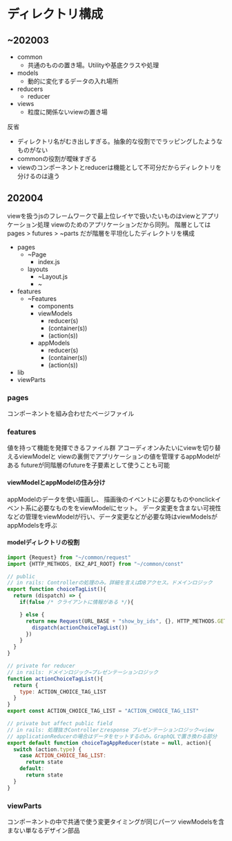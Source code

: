 # ディレクトリ構成
## ~202003
- common
  - 共通のものの置き場。Utilityや基底クラスや処理
- models
  - 動的に変化するデータの入れ場所
- reducers
  - reducer
- views
  - 粒度に関係ないviewの置き場
  
反省
- ディレクトリ名がむき出しすぎる。抽象的な役割ででラッピングしたようなものがない
- commonの役割が曖昧すぎる
- viewのコンポーネントとreducerは機能として不可分だからディレクトリを分けるのは違う

## 202004
viewを扱うjsのフレームワークで最上位レイヤで扱いたいものはviewとアプリケーション処理
viewのためのアプリケーションだから同列。
階層としてはpages > futures > ~parts だが階層を平坦化したディレクトリを構成

- pages
  - ~Page
    - index.js
  - layouts
    - ~Layout.js
    - ~
- features
  - ~Features
    - components
    - viewModels
      - reducer(s)
      - (container(s))
      - (action(s))
    - appModels
      - reducer(s)
      - (container(s))
      - (action(s))
- lib
- viewParts

### pages
コンポーネントを組み合わせたページファイル

### features
値を持って機能を発揮できるファイル群
アコーディオンみたいにviewを切り替えるviewModelと
viewの裏側でアプリケーションの値を管理するappModelがある
futureが同階層のfutureを子要素として使うことも可能

#### viewModelとappModelの住み分け
appModelのデータを使い描画し、
描画後のイベントに必要なものやonclickイベント系に必要なものををviewModelにセット。
データ変更を含まない可視性などの管理をviewModelが行い、データ変更などが必要な時はviewModelsがappModelsを呼ぶ

#### modelディレクトリの役割
```js
import {Request} from "~/common/request"
import {HTTP_METHODS, EKZ_API_ROOT} from "~/common/const"

// public
// in rails: Controllerの処理のみ。詳細を言えばDBアクセス。ドメインロジック
export function choiceTagList(){
  return (dispatch) => {
    if(false /* クライアントに情報がある */){

    } else {
      return new Request(URL_BASE + "show_by_ids", {}, HTTP_METHODS.GET).access(data => {
        dispatch(actionChoiceTagList())
      })
    }
  }
}

// private for reducer
// in rails: ドメインロジック→プレゼンテーションロジック
function actionChoiceTagList(){
  return {
    type: ACTION_CHOICE_TAG_LIST
  }
}
export const ACTION_CHOICE_TAG_LIST = "ACTION_CHOICE_TAG_LIST"

// private but affect public field
// in rails: 処理抜きControllerとresponse プレゼンテーションロジック→view
// applicationReducerの場合はデータをセットするのみ。GraphQLで置き換わる部分
export default function choiceTagAppReducer(state = null, action){
  switch (action.type) {
    case ACTION_CHOICE_TAG_LIST:
      return state
    default:
      return state
  }
}
```

### viewParts
コンポーネントの中で共通で使う変更タイミングが同じパーツ
viewModelsを含まない単なるデザイン部品